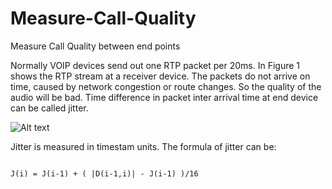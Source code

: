 # Measure-Call-Quality
Measure Call Quality between end points

Normally VOIP devices send out one RTP packet per 20ms. In Figure 1 shows the RTP stream at a receiver device. The packets do not arrive on time, caused by network congestion or route changes. So the quality of the audio will be bad. Time difference in packet inter arrival time at end device can be called jitter. 


![Alt text](http://www.icalleasy.com/images/jitter.png "Jitter") 




Jitter is measured in timestam units. The formula of jitter can be:

```

J(i) = J(i-1) + ( |D(i-1,i)| - J(i-1) )/16

```
